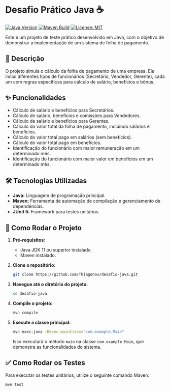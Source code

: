 # Desafio Prático Java ☕

[![Java Version](https://img.shields.io/badge/Java-11%2B-blue.svg)](https://www.oracle.com/java/technologies/javase-jdk11-downloads.html)
[![Maven Build](https://img.shields.io/badge/Build-Maven-brightgreen.svg)](https://maven.apache.org/)
[![License: MIT](https://img.shields.io/badge/License-MIT-yellow.svg)](https://opensource.org/licenses/MIT)

Este é um projeto de teste prático desenvolvido em Java, com o objetivo de demonstrar a implementação de um sistema de folha de pagamento.

## 📝 Descrição

O projeto simula o cálculo da folha de pagamento de uma empresa. Ele inclui diferentes tipos de funcionários (Secretário, Vendedor, Gerente), cada um com regras específicas para cálculo de salário, benefícios e bônus.

## ✨ Funcionalidades

- Cálculo de salário e benefícios para Secretários.
- Cálculo de salário, benefícios e comissões para Vendedores.
- Cálculo de salário e benefícios para Gerentes.
- Cálculo do valor total da folha de pagamento, incluindo salários e benefícios.
- Cálculo do valor total pago em salários (sem benefícios).
- Cálculo do valor total pago em benefícios.
- Identificação do funcionário com maior remuneração em um determinado mês.
- Identificação do funcionário com maior valor em benefícios em um determinado mês.

## 🛠️ Tecnologias Utilizadas

- **Java:** Linguagem de programação principal.
- **Maven:** Ferramenta de automação de compilação e gerenciamento de dependências.
- **JUnit 5:** Framework para testes unitários.

## 🚀 Como Rodar o Projeto

1.  **Pré-requisitos:**

    - Java JDK 11 ou superior instalado.
    - Maven instalado.

2.  **Clone o repositório:**
    ```bash
    git clone https://github.com/Thiagonox/desafio-java.git
    ```
3.  **Navegue até o diretório do projeto:**
    ```bash
    cd desafio-java
    ```
4.  **Compile o projeto:**
    ```bash
    mvn compile
    ```
5.  **Execute a classe principal:**
    ```bash
    mvn exec:java -Dexec.mainClass="com.example.Main"
    ```
    Isso executará o método `main` na classe `com.example.Main`, que demonstra as funcionalidades do sistema.

## ✅ Como Rodar os Testes

Para executar os testes unitários, utilize o seguinte comando Maven:

```bash
mvn test
```